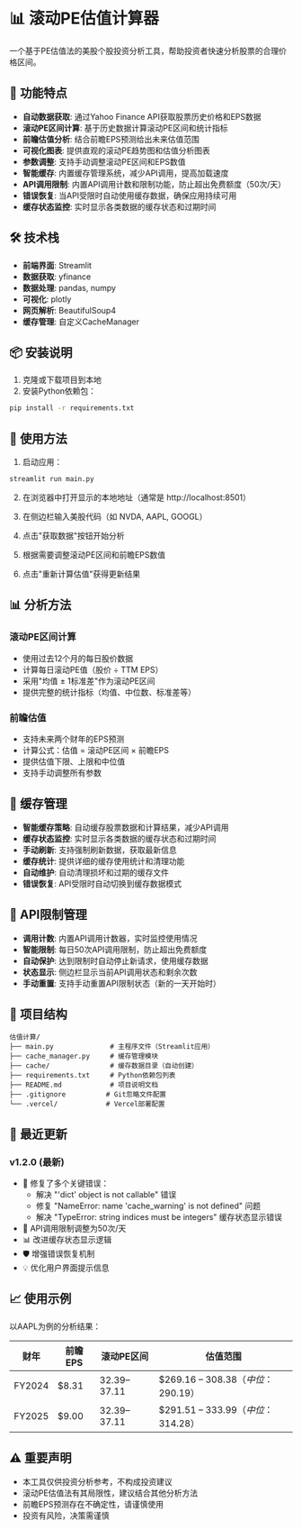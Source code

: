 # 📊 滚动PE估值计算器

一个基于PE估值法的美股个股投资分析工具，帮助投资者快速分析股票的合理价格区间。

## 🎯 功能特点

- **自动数据获取**: 通过Yahoo Finance API获取股票历史价格和EPS数据
- **滚动PE区间计算**: 基于历史数据计算滚动PE区间和统计指标
- **前瞻估值分析**: 结合前瞻EPS预测给出未来估值范围
- **可视化图表**: 提供直观的滚动PE趋势图和估值分析图表
- **参数调整**: 支持手动调整滚动PE区间和EPS数值
- **智能缓存**: 内置缓存管理系统，减少API调用，提高加载速度
- **API调用限制**: 内置API调用计数和限制功能，防止超出免费额度（50次/天）
- **错误恢复**: 当API受限时自动使用缓存数据，确保应用持续可用
- **缓存状态监控**: 实时显示各类数据的缓存状态和过期时间

## 🛠️ 技术栈

- **前端界面**: Streamlit
- **数据获取**: yfinance
- **数据处理**: pandas, numpy
- **可视化**: plotly
- **网页解析**: BeautifulSoup4
- **缓存管理**: 自定义CacheManager

## 📦 安装说明

1. 克隆或下载项目到本地
2. 安装Python依赖包：

```bash
pip install -r requirements.txt
```

## 🚀 使用方法

1. 启动应用：

```bash
streamlit run main.py
```

2. 在浏览器中打开显示的本地地址（通常是 http://localhost:8501）

3. 在侧边栏输入美股代码（如 NVDA, AAPL, GOOGL）

4. 点击"获取数据"按钮开始分析

5. 根据需要调整滚动PE区间和前瞻EPS数值

6. 点击"重新计算估值"获得更新结果

## 📊 分析方法

### 滚动PE区间计算
- 使用过去12个月的每日股价数据
- 计算每日滚动PE值（股价 ÷ TTM EPS）
- 采用"均值 ± 1标准差"作为滚动PE区间
- 提供完整的统计指标（均值、中位数、标准差等）

### 前瞻估值
- 支持未来两个财年的EPS预测
- 计算公式：估值 = 滚动PE区间 × 前瞻EPS
- 提供估值下限、上限和中位值
- 支持手动调整所有参数

## 💾 缓存管理

- **智能缓存策略**: 自动缓存股票数据和计算结果，减少API调用
- **缓存状态监控**: 实时显示各类数据的缓存状态和过期时间
- **手动刷新**: 支持强制刷新数据，获取最新信息
- **缓存统计**: 提供详细的缓存使用统计和清理功能
- **自动维护**: 自动清理损坏和过期的缓存文件
- **错误恢复**: API受限时自动切换到缓存数据模式

## 🚦 API限制管理

- **调用计数**: 内置API调用计数器，实时监控使用情况
- **智能限制**: 每日50次API调用限制，防止超出免费额度
- **自动保护**: 达到限制时自动停止新请求，使用缓存数据
- **状态显示**: 侧边栏显示当前API调用状态和剩余次数
- **手动重置**: 支持手动重置API限制状态（新的一天开始时）

## 📁 项目结构

```
估值计算/
├── main.py              # 主程序文件（Streamlit应用）
├── cache_manager.py     # 缓存管理模块
├── cache/               # 缓存数据目录（自动创建）
├── requirements.txt     # Python依赖包列表
├── README.md            # 项目说明文档
├── .gitignore          # Git忽略文件配置
└── .vercel/            # Vercel部署配置
```

## 🔧 最近更新

### v1.2.0 (最新)
- 🐛 修复了多个关键错误：
  - 解决 "'dict' object is not callable" 错误
  - 修复 "NameError: name 'cache_warning' is not defined" 问题
  - 解决 "TypeError: string indices must be integers" 缓存状态显示错误
- 🔄 API调用限制调整为50次/天
- 📊 改进缓存状态显示逻辑
- 🛡️ 增强错误恢复机制
- 💡 优化用户界面提示信息

## 📈 使用示例

以AAPL为例的分析结果：

| 财年 | 前瞻EPS | 滚动PE区间 | 估值范围 |
|------|---------|--------|----------|
| FY2024 | $8.31 | 32.39–37.11 | $269.16 – $308.38（中位：$290.19） |
| FY2025 | $9.00 | 32.39–37.11 | $291.51 – $333.99（中位：$314.28） |

## ⚠️ 重要声明

- 本工具仅供投资分析参考，不构成投资建议
- 滚动PE估值法有其局限性，建议结合其他分析方法
- 前瞻EPS预测存在不确定性，请谨慎使用
- 投资有风险，决策需谨慎

